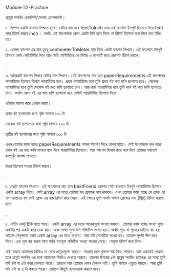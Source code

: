 Module-22-Practice

প্রব্লেম সলভিং চেকলিস্ট/সেলফ এসেসমেন্ট : 



১. সিম্পল একটা ফাংশন লিখতে হবে। যেটার নাম হবে feetToInch এবং এই ফাংশন ইনপুট হিসেবে নিবে feet আর রিটার্ন করবে inch । অর্থাৎ এই ফাংশনকে কোন একটা ফিট বলে দিলে সে রিটার্ন হিসেবে বলে দিবে কত ইঞ্চি হয়। 

২. একদম ফাংশন এর নাম হুবহু centimeterToMeter নাম দিয়ে একটা ফাংশন লিখবে। এই ফাংশনে ইনপুট হিসাবে কেউ সেন্টিমিটার দিবে আর সেই সেন্টিমিটার কে মিটার এ কনভার্ট করে রেজাল্ট রিটার্ন করবে। 



.

৩. আরেকটা ফাংশন লিখবে যেটার নাম লিখবে। যেই ফাংশনের নাম হবে paperRequirements এই ফাংশনের প্যারামিটার হিসেবে তিনটা প্যারামিটার হবে। প্রথম প্যারামিটার হবে তুমি প্রথম বই কত কপি ছাপাতে চাও। সেকেন্ড প্যারামিটার হবে তুমি সেকেন্ড বই কত কপি ছাপাতে চাও। আর থার্ড প্যারামিটার হবে তুমি থার্ড বই কত কপি ছাপাতে চাও। অর্থাৎ কোন বই এর কত কপি ছাপানো হবে সেটাই প্যারামিটার হিসেবে নিবে। 

এইবার ভালো করে খেয়াল করো। 

প্রথম বই ছাপানোর জন্য পৃষ্ঠা লাগবে ১০০ টা 

সেকেন্ড বই ছাপানোর জন্য পৃষ্ঠা লাগবে ২০০ টা 

তৃতীয় বই ছাপানোর জন্য পৃষ্ঠা লাগবে ৩০০ টা 



এখন তোমার কাজ হচ্ছে paperRequirements নামক ফাংশন লিখে ফেলা যাতে। সেই ফাংশনকে কল করে কোন বই এর কত কপি লাগবে বলে দিবে প্যারামিটার হিসেবে। আর ফাংশন হিসাব করে বলে দিবে তোমার সর্বমোট কতপৃষ্ঠা কাগজ লাগবে। 

উত্তর হিসেবে সংখ্যা রিটার্ন করবে। 



.

৪. একটা ফাংশন লিখবে। এই ফাংশনের নাম হবে bestFriend তারপর সেই ফাংশনে ইনপুট প্যারামিটার হিসেবে একটা array নিবে। সেই array এর মধ্যে তোমার সব ফ্রেন্ডের নাম থাকবে। এখন তোমার কাজ হচ্ছে যে ফ্রেন্ড এর নাম সবচেয়ে বড় সেই ফ্রেন্ড এর নাম রিটার্ন করে দেয়া। এই ক্ষেত্রে তুমি নামটা অর্থাৎ ফ্রেন্ডের নাম (স্ট্রিং) রিটার্ন করতে হবে। 



.

৫. এইটা একটু ট্রিকি হতে পারে। একটা array এর মধ্যে অনেকগুলা সংখ্যা থাকবে। তোমার কাজ হচ্ছে সংখ্যা গুলা একটার পর একটা করে চেক করা। এবং সংখ্যা গুলা যদি পজিটিভ সংখ্যা হয়। অর্থাৎ শূন্য বা শূন্যের চাইতে বড় হয় তাহলে সেগুলাকে কোন একটা array এর মধ্যে রাখবে। আর যদি নেগেটিভ সংখ্যা হয়। তাহলে লুপটা স্টপ করে দিবে। এবং লুপ বন্ধ করার আগ পর্যন্ত যতগুলা পজিটিভ সংখ্যা পাওয়া গেছে। সেগুলা রিটার্ন করে দিবে। 



চেষ্টা করবে আমাদের ভিডিও না দেখে প্রব্লেমগুলো করতে। দরকার হলে গুগলে সার্চ দিতে পারবে। আর একান্তই দরকার হলে প্রব্লেম সলভিং এর জন্য আমাদের ভিডিও দেখতে পারবে। তারপর উপরের ৫টা প্রব্লেম সলভিং চ্যালেঞ্জ এর মধ্যে তুমি যদি ৪টা বা ৫টা করে ফেলতে পারো। তাহলে আর তোমার কোন টেনশন নাই। তুমি সামনে এগুতে পারবে। আর তুমি যদি ২টা বা ৩ টা করতে পারো। তাহলে কিছুটা হার্ডওয়ার্ক করতে হবে।